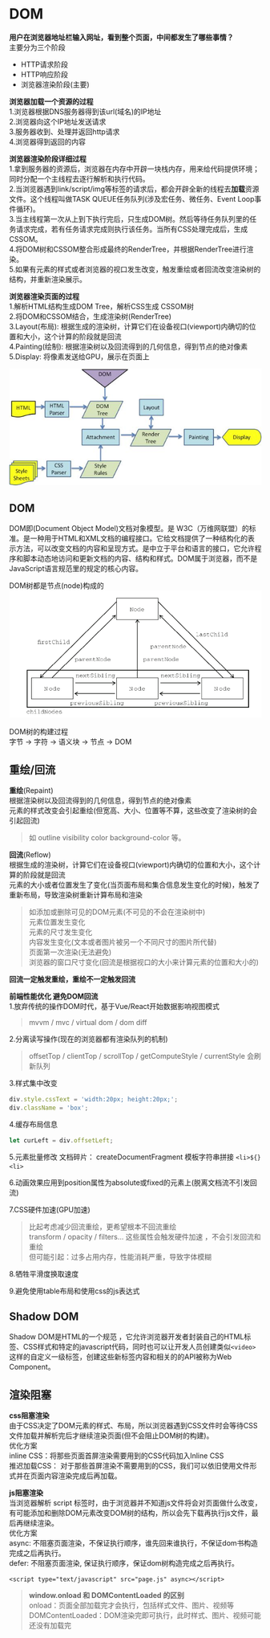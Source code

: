 # DOM

**用户在浏览器地址栏输入网址，看到整个页面，中间都发生了哪些事情？**  
主要分为三个阶段

* HTTP请求阶段  
* HTTP响应阶段  
* 浏览器渲染阶段\(主要\)  

**浏览器加载一个资源的过程**  
1.浏览器根据DNS服务器得到该url\(域名\)的IP地址  
2.浏览器向这个IP地址发送请求  
3.服务器收到、处理并返回http请求  
4.浏览器得到返回的内容

**浏览器渲染阶段详细过程**  
1.拿到服务器的资源后，浏览器在内存中开辟一块栈内存，用来给代码提供环境；同时分配一个主线程去逐行解析和执行代码。  
2.当浏览器遇到link/script/img等标签的请求后，都会开辟全新的线程去**加载**资源文件。这个线程叫做TASK QUEUE任务队列\(涉及宏任务、微任务、Event Loop事件循环\)。  
3.当主线程第一次从上到下执行完后，只生成DOM树。然后等待任务队列里的任务请求完成，若有任务请求完成则执行该任务。当所有CSS处理完成后，生成CSSOM。  
4.将DOM树和CSSOM整合形成最终的RenderTree，并根据RenderTree进行渲染。  
5.如果有元素的样式或者浏览器的视口发生改变，触发重绘或者回流改变渲染树的结构，并重新渲染展示。

**浏览器渲染页面的过程**  
1.解析HTML结构生成DOM Tree，解析CSS生成 CSSOM树  
2.将DOM和CSSOM结合，生成渲染树\(RenderTree\)  
3.Layout\(布局\): 根据生成的渲染树，计算它们在设备视口\(viewport\)内确切的位置和大小，这个计算的阶段就是回流  
4.Painting\(绘制\): 根据渲染树以及回流得到的几何信息，得到节点的绝对像素  
5.Display: 将像素发送给GPU，展示在页面上

![](../../../.gitbook/assets/浏览器渲染过程.png)

## DOM

DOM即\(Document Object Model\)文档对象模型。是 W3C（万维网联盟）的标准。是一种用于HTML和XML文档的编程接口。它给文档提供了一种结构化的表示方法，可以改变文档的内容和呈现方式。是中立于平台和语言的接口，它允许程序和脚本动态地访问和更新文档的内容、结构和样式。DOM属于浏览器，而不是JavaScript语言规范里的规定的核心内容。

DOM树都是节点\(node\)构成的  
![](../../../.gitbook/assets/DOMnode.png)

DOM树的构建过程  
字节 -&gt; 字符 -&gt; 语义块 -&gt; 节点 -&gt; DOM

## 重绘/回流

**重绘**\(Repaint\)  
根据渲染树以及回流得到的几何信息，得到节点的绝对像素  
元素的样式改变会引起重绘\(但宽高、大小、位置等不算，这些改变了渲染树的会引起回流\)

> 如 outline visibility color background-color 等。

**回流**\(Reflow\)  
根据生成的渲染树，计算它们在设备视口\(viewport\)内确切的位置和大小，这个计算的阶段就是回流  
元素的大小或者位置发生了变化\(当页面布局和集合信息发生变化的时候\)，触发了重新布局，导致渲染树重新计算布局和渲染

> 如添加或删除可见的DOM元素\(不可见的不会在渲染树中\)  
> 元素位置发生变化  
> 元素的尺寸发生变化  
> 内容发生变化\(文本或者图片被另一个不同尺寸的图片所代替\)  
> 页面第一次渲染\(无法避免\)  
> 浏览器的窗口尺寸变化\(回流是根据视口的大小来计算元素的位置和大小的\)

**回流一定触发重绘，重绘不一定触发回流**

**前端性能优化 避免DOM回流**  
1.放弃传统的操作DOM时代，基于Vue/React开始数据影响视图模式

> mvvm / mvc / virtual dom / dom diff

2.分离读写操作\(现在的浏览器都有渲染队列的机制\)

> offsetTop / clientTop / scrollTop / getComputeStyle / currentStyle 会刷新队列

3.样式集中改变

```javascript
div.style.cssText = 'width:20px; height:20px;';
div.className = 'box';
```

4.缓存布局信息

```javascript
let curLeft = div.offsetLeft;
```

5.元素批量修改 文档碎片： createDocumentFragment 模板字符串拼接 `<li>${}<li>`

6.动画效果应用到position属性为absolute或fixed的元素上\(脱离文档流不引发回流\)

7.CSS硬件加速\(GPU加速\)

> 比起考虑减少回流重绘，更希望根本不回流重绘  
> transform / opacity / filters... 这些属性会触发硬件加速 ，不会引发回流和重绘  
> 但可能引起：过多占用内存，性能消耗严重，导致字体模糊

8.牺牲平滑度换取速度

9.避免使用table布局和使用css的js表达式

## Shadow DOM

Shadow DOM是HTML的一个规范 ，它允许浏览器开发者封装自己的HTML标签、CSS样式和特定的javascript代码，同时也可以让开发人员创建类似`<video>`这样的自定义一级标签，创建这些新标签内容和相关的的API被称为Web Component。

## 渲染阻塞

**css阻塞渲染**  
由于CSS决定了DOM元素的样式、布局，所以浏览器遇到CSS文件时会等待CSS文件加载并解析完后才继续渲染页面\(但不会阻止DOM树的构建\)。  
优化方案  
inline CSS：将那些页面首屏渲染需要用到的CSS代码加入Inline CSS  
推迟加载CSS： 对于那些首屏渲染不需要用到的CSS，我们可以依旧使用文件形式并在页面内容渲染完成后再加载。

**js阻塞渲染**  
当浏览器解析 script 标签时，由于浏览器并不知道js文件将会对页面做什么改变，有可能添加和删除DOM元素改变DOM树的结构，所以会先下载再执行js文件，最后再继续渲染。  
优化方案  
async: 不阻塞页面渲染，不保证执行顺序，谁先回来谁执行，不保证dom书构造完成之后再执行。  
defer: 不阻塞页面渲染, 保证执行顺序，保证dom树构造完成之后再执行。

```markup
<script type="text/javascript" src="page.js" async></script>
```

> **window.onload 和 DOMContentLoaded 的区别**  
> onload：页面全部加载完才会执行，包括样式文件、图片、视频等  
> DOMContentLoaded：DOM渲染完即可执行，此时样式、图片、视频可能还没有加载完

